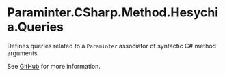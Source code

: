 # Paraminter.CSharp.Method.Hesychia.Queries

Defines queries related to a `Paraminter` associator of syntactic C# method arguments.

See [GitHub](https://github.com/Paraminter/Paraminter.CSharp.Method.Hesychia) for more information.